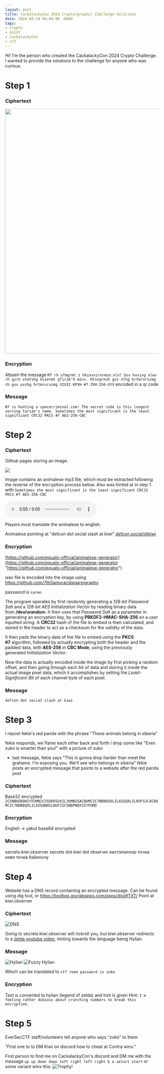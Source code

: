 ```yaml
---
layout: post
title: CackalackyCon 2024 Crypto(graphy) Challenge Solutions
date: 2024-09-24 04:04:06 -0400
tags: 
- crypto
- osint
- CackalackyCon
- ctf
---
```


Hi! I'm the person who created the CackalackyCon 2024 Crypto Challenge. I wanted to provide the solutions to the challenge for anyone who was curious.

# Step 1

### Ciphertext
<img src="/assets/cackalacky/2024/step1.png" width="800px">

### Encryption
Atbash the message 
`M7 rh sfmgrmt z hkzxvxirnrmzo.xln! Gsv hvxivg xlwv rh gsrh olmtvhg hviermt gfirzm'h mznv. Hlnvgrnvh gsv nlhg hrtmrurxzmg rh gsv ovzhg hrtmrurxzmg XIX32 KPXH #7 ZVH-256-XYX`
encoded in a qr code

### Message
`N7 is hunting a spacecriminal.com! The secret code is this longest serving turian's name. Sometimes the most significant is the least significant CRC32 PKCS #7 AES-256-CBC`

# Step 2

### Ciphertext
Github pages storing an image. 

<img src="/assets/cackalacky/2024/villager.png">

Image contains an animalese mp3 file, which must be extracted following the reverse of the encryption process below. Also was hinted at in step 1 with `Sometimes the most significant is the least significant CRC32 PKCS #7 AES-256-CBC` 

<audio controls>
  <source src="/assets/cackalacky/2024/animalese4.wav" type="audio/wav">
  Your browser does not support the audio element.
</audio>

Players must translate the animalese to english. 

Animalese pointing at "defcon dot social slash at kiwi"
[defcon.social/@kiwi](https://defcon.social/@kiwi "https://defcon.social/@kiwi")

### Encryption
[https://github.com/equalo-official/animalese-generator](https://github.com/equalo-official/animalese-generator "https://github.com/equalo-official/animalese-generator")

wav file is encoded into the image using https://github.com/7thSamurai/steganography 

password is `saren`

The program operates by first randomly generating a _128-bit Password Salt_ and a _128-bit AES Initialization Vector_ by reading binary data from **/dev/urandom**. It then uses that _Password Salt_ as a parameter in generating an encryption key, by using **PBKDF2-HMAC-SHA-256** on a user inputted string. A **CRC32** hash of the file to embed is then calculated, and stored in the header to act as a checksum for the validity of the data. 

It then pads the binary data of the file to embed using the **PKCS #7** algorithm, followed by actually encrypting both the header and the padded data, with **AES-256** in **CBC Mode**, using the previously generated _Initialization Vector_. 

Now the data is actually encoded inside the image by first picking a random offset, and then going through each bit of data and storing it inside the actual image pixel data, which it accomplishes by setting the _Least-Significant-Bit_ of each channel byte of each pixel.

### Message
`defcon dot social slash at kiwi`

# Step 3
I repost fekie's red panda with the phrase "These animals belong in siberia"

fekie responds, we flame each other back and forth 
I drop some like "Even zuko is smarter than you!" with a picture of zuko
- last message, fekie says "This is gonna drop harder than meet the grahams. I'm exposing you. We'll see who belongs in siberia"
	fekie posts an encrypted message that points to a website after the red panda post

### Ciphertext
Base32 encrypted
`2C5NBOGRQHIYFUMN2C55DDOSUXIL3UMN2GACBUMC2C7NDB6QXLILAIGQXLILRUFS2C4CBUMC2C7NDB6QXLILAIGQWHILBUFZ2C5NBPWQX3IYPUMD`

### Encryption
English -> yakut
base64 encrypted

### Message
secrets.kiwi.observer
secrets dot kiwi dot observer
кистэлэҥнэр точка киви точка байкоочу

# Step 4
Website has a DNS record containing an encrypted message.
Can be found using dig tool, or https://toolbox.googleapps.com/apps/dig/#TXT/ 
Point at kiwi.observer

### Ciphertext
![DNS](/assets/cackalacky/2024/DNS.png)

Going to secrets.kiwi.observer will rickroll you, but kiwi.observer redirects to a [zelda youtube video](https://www.youtube.com/watch?v=CO7JLY2YQUU&list=PLKb_pMSfR7rWvqfO-5aPqi1-hWmbBuNdv), hinting towards the language being Hylian.

### Message

![Hylian](/assets/cackalacky/2024/hylian.png)
![Fuzzy Hylian](/assets/cackalacky/2024/hylian_fuzzy.png)

Which can be translated to `ctf room password is zuko`

### Encryption
Text is converted to hylian (legend of zelda) and hint is given
Hint: `I'm feeling rather dubious about crunching numbers to break this encryption.`

# Step 5
EverSecCTF staff/volunteers tell anyone who says "zuko" to them 

"First one to to DM Kiwi on discord how to cheat at Contra wins."

First person to find me on CackalackyCon's discord and DM me with the message
`up up down down left right left right b a select start`
or some variant wins this:
![Trophy!](/assets/cackalacky/2024/trophy.png)